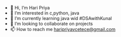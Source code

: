 - 👋 Hi, I’m Hari Priya
- 👀 I’m interested in c,python, java
- 🌱 I’m currently learning java wid #DSAwithKunal 
- 💞️ I’m looking to collaborate on projects
- 📫 How to reach me haripriyavcetece@gmail.com

<!---
haripriya120603/haripriya120603 is a ✨ special ✨ repository because its `README.md` (this file) appears on your GitHub profile.
You can click the Preview link to take a look at your changes.
--->
